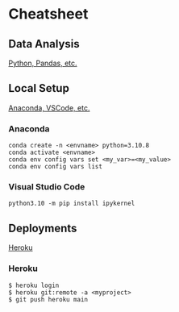 # Cheatsheet

## Data Analysis
[Python, Pandas, etc.](https://github.com/travisdharry/Cheatsheet/blob/main/DataAnalysis.ipynb)


## Local Setup
[Anaconda, VSCode, etc.](https://github.com/travisdharry/Cheatsheet/blob/main/LocalSetup.md)

### Anaconda  
`conda create -n <envname> python=3.10.8`  
`conda activate <envname>`  
`conda env config vars set <my_var>=<my_value>`  
`conda env config vars list`  

### Visual Studio Code
`python3.10 -m pip install ipykernel`   


## Deployments
[Heroku](https://github.com/travisdharry/Cheatsheet/blob/main/Deployments.md)

### Heroku 
`$ heroku login`  
`$ heroku git:remote -a <myproject>`  
`$ git push heroku main`  


